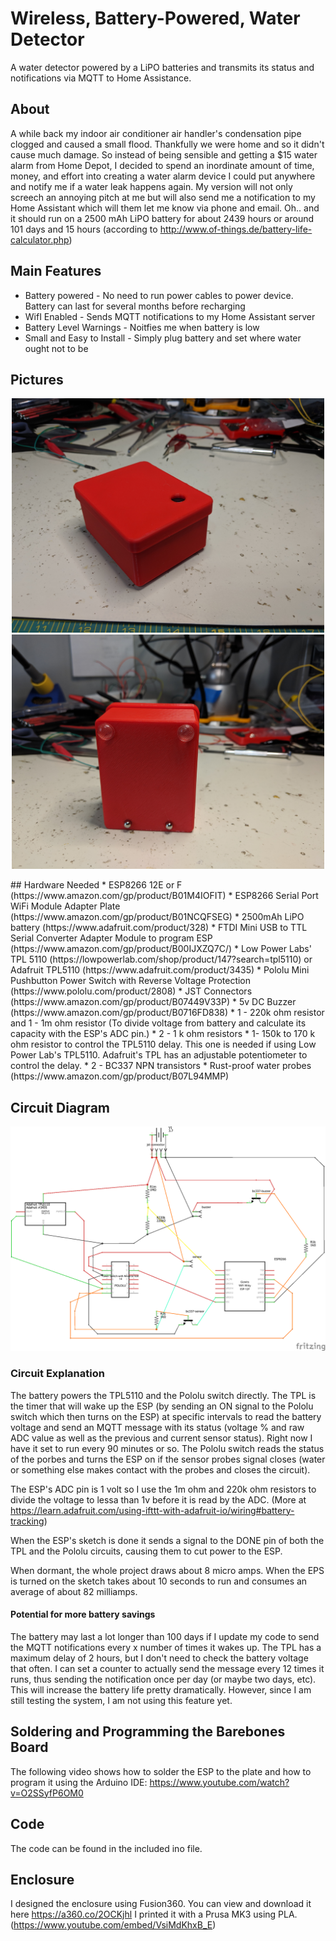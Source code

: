 # Wireless, Battery-Powered, Water Detector
A water detector powered by a LiPO batteries and transmits its status and notifications via MQTT to Home Assistance.

## About
A while back my indoor air conditioner air handler's condensation pipe clogged and caused a small flood. Thankfully we were home and so it didn't cause much damage. So instead of being sensible and getting a $15 water alarm from Home Depot, I decided to spend an inordinate amount of time, money, and effort into creating a water alarm device I could put anywhere and  notify me if a water leak happens again. My version will not only screech an annoying pitch at me but will also send me a notification to my Home Assistant which will them let me know via phone and email. Oh.. and it should run on a 2500 mAh LiPO battery for about 2439 hours or around 101 days and 15 hours (according to http://www.of-things.de/battery-life-calculator.php)

## Main Features
* Battery powered - No need to run power cables to power device. Battery can last for several months before recharging
* WifI Enabled - Sends MQTT notifications to my Home Assistant server
* Battery Level Warnings - Noitfies me when battery is low
* Small and Easy to Install - Simply plug battery and set where water ought not to be

## Pictures
<p align="center">
  <img src="https://github.com/andres-leon/wireless-water-detector/blob/master/images/2019-04-01%2016.31.27.jpg" width="500" title="Top view of Enclosure">
  <img src="https://github.com/andres-leon/wireless-water-detector/blob/master/images/2019-04-01%2016.31.43.jpg" width="500" alt="Bottom view of enclosure. The probes are stainless steel legs on the bottom">
</p>
## Hardware Needed
* ESP8266 12E or F (https://www.amazon.com/gp/product/B01M4IOFIT)
* ESP8266 Serial Port WiFi Module Adapter Plate (https://www.amazon.com/gp/product/B01NCQFSEG)
* 2500mAh LiPO battery (https://www.adafruit.com/product/328)
* FTDI Mini USB to TTL Serial Converter Adapter Module to program ESP (https://www.amazon.com/gp/product/B00IJXZQ7C/)
* Low Power Labs' TPL 5110 (https://lowpowerlab.com/shop/product/147?search=tpl5110) or Adafruit TPL5110 (https://www.adafruit.com/product/3435)
* Pololu Mini Pushbutton Power Switch with Reverse Voltage Protection (https://www.pololu.com/product/2808)
* JST Connectors (https://www.amazon.com/gp/product/B07449V33P)
* 5v DC Buzzer (https://www.amazon.com/gp/product/B0716FD838)
* 1 - 220k ohm resistor and 1 - 1m ohm resistor (To divide voltage from battery and calculate its capacity with the ESP's ADC pin.)
* 2 - 1 k ohm resistors
* 1- 150k to 170 k ohm resistor to control the TPL5110 delay. This one is needed if using Low Power Lab's TPL5110. Adafruit's TPL has an adjustable potentiometer to control the delay.
* 2 - BC337 NPN transistors 
* Rust-proof water probes (https://www.amazon.com/gp/product/B07L94MMP)

## Circuit Diagram
![alt text](schematic.png "Diagram")
### Circuit Explanation
The battery powers the TPL5110 and the Pololu switch directly. The TPL is the timer that will wake up the ESP (by sending an ON signal to the Pololu switch which then turns on the ESP) at specific intervals to read the battery voltage and send an MQTT message with its status (voltage % and raw ADC value as well as the previous and current sensor status). Right now I have it set to run every 90 minutes or so.
The Pololu switch reads the status of the porbes and turns the ESP on if the sensor probes signal closes (water or something else makes contact with the probes and closes the circuit). 

The ESP's ADC pin is 1 volt so I use the 1m ohm and 220k ohm resistors to divide the voltage to lessa than 1v before it is read by the ADC. (More at https://learn.adafruit.com/using-ifttt-with-adafruit-io/wiring#battery-tracking)

When the ESP's sketch is done it sends a signal to the DONE pin of both the TPL and the Pololu circuits, causing them to cut power to the ESP.

When dormant, the whole project draws about 8 micro amps. When the EPS is turned on the sketch takes about 10 seconds to run and consumes an average of about 82 milliamps.

#### Potential for more battery savings
The battery may last a lot longer than 100 days if I update my code to send the MQTT notifications every x number of times it wakes up. The TPL has a maximum delay of 2 hours, but I don't need to check the battery voltage that often. I can set a counter to actually send the message every 12 times it runs, thus sending the notification once per day (or maybe two days, etc). This will increase the battery life pretty dramatically. However, since I am still testing the system, I am not using this feature yet.

## Soldering and Programming the Barebones Board
The following video shows how to solder the ESP to the plate and how to program it using the Arduino IDE: https://www.youtube.com/watch?v=O2SSyfP6OM0

## Code
The code can be found in the included ino file.

## Enclosure
I designed the enclosure using Fusion360. You can view and download it here https://a360.co/2OCKjhl
I printed it with a Prusa MK3 using PLA.(https://www.youtube.com/embed/VsiMdKhxB_E)



